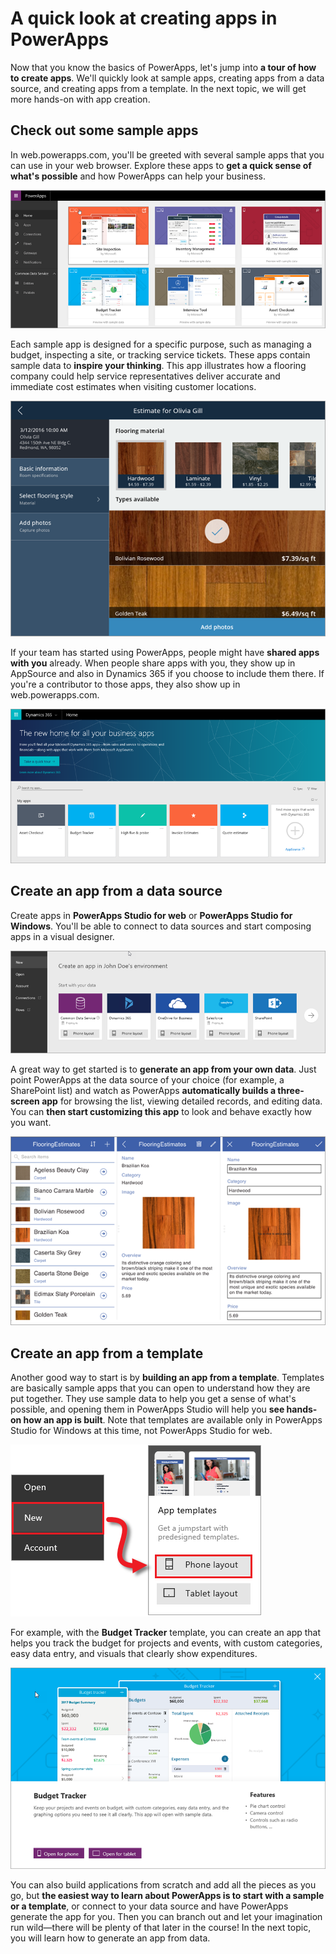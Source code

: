<properties
   pageTitle="A quick look at creating apps | Microsoft PowerApps"
   description="Look at the different ways you can create apps"
   services=""
   suite="powerapps"
   documentationCenter="na"
   authors="mgblythe"
   manager="anneta"
   editor=""
   tags=""
   featuredVideoId=""
   courseDuration="3m"/>

<tags
   ms.service="powerapps"
   ms.devlang="na"
   ms.topic="get-started-article"
   ms.tgt_pltfrm="na"
   ms.workload="na"
   ms.date="10/30/2016"
   ms.author="mblythe"/>

# A quick look at creating apps in PowerApps
Now that you know the basics of PowerApps, let's jump into **a tour of how to create apps**. We'll quickly look at sample apps, creating apps from a data source, and creating apps from a template. In the next topic, we will get more hands-on with app creation.


## Check out some sample apps
In web.powerapps.com, you'll be greeted with several sample apps that you can use in your web browser. Explore these apps to **get a quick sense of what's possible** and how PowerApps can help your business.

![PowerApps sample apps](./media/learning-quick-look-powerapps/powerapps-samples.png)

Each sample app is designed for a specific purpose, such as managing a budget, inspecting a site, or tracking service tickets. These apps contain sample data to **inspire your thinking**. This app illustrates how a flooring company could help service representatives deliver accurate and immediate cost estimates when visiting customer locations.

![PowerApps flooring sample app](./media/learning-quick-look-powerapps/powerapps-flooring-sample.png)

If your team has started using PowerApps, people might have **shared apps with you** already. When people share apps with you, they show up in AppSource and also in Dynamics 365 if you choose to include them there. If you're a contributor to those apps, they also show up in web.powerapps.com.

![PowerApps sharing](./media/learning-quick-look-powerapps/powerapps-sharing.png)


## Create an app from a data source
Create apps in **PowerApps Studio for web** or **PowerApps Studio for Windows**. You'll be able to connect to data sources and start composing apps in a visual designer.

![PowerApps app from data](./media/learning-quick-look-powerapps/powerapps-app-from-data.png)

A great way to get started is to **generate an app from your own data**. Just point PowerApps at the data source of your choice (for example, a SharePoint list) and watch as PowerApps **automatically builds a three-screen app** for browsing the list, viewing detailed records, and editing data. You can **then start customizing this app** to look and behave exactly how you want.

![PowerApps three screen app](./media/learning-quick-look-powerapps/powerapps-three-screen-app.png)


## Create an app from a template
Another good way to start is by **building an app from a template**. Templates are basically sample apps that you can open to understand how they are put together. They use sample data to help you get a sense of what's possible, and opening them in PowerApps Studio will help you **see hands-on how an app is built**. Note that templates are available only in PowerApps Studio for Windows at this time, not PowerApps Studio for web.

![PowerApps app template](./media/learning-quick-look-powerapps/powerapps-templates.png)

For example, with the **Budget Tracker** template, you can create an app that helps you track the budget for projects and events, with custom categories, easy data entry, and visuals that clearly show expenditures.

![PowerApps budget tracker template](./media/learning-quick-look-powerapps/powerapps-budget-tracker.png)

You can also build applications from scratch and add all the pieces as you go, but **the easiest way to learn about PowerApps is to start with a sample or a template**, or connect to your data source and have PowerApps generate the app for you. Then you can branch out and let your imagination run wild—there will be plenty of that later in the course! In the next topic, you will learn how to generate an app from data.